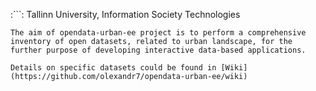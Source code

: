 :```:
Tallinn University, Information Society Technologies
```
The aim of opendata-urban-ee project is to perform a comprehensive inventory of open datasets, related to urban landscape, for the further purpose of developing interactive data-based applications. 

Details on specific datasets could be found in [Wiki](https://github.com/olexandr7/opendata-urban-ee/wiki)
